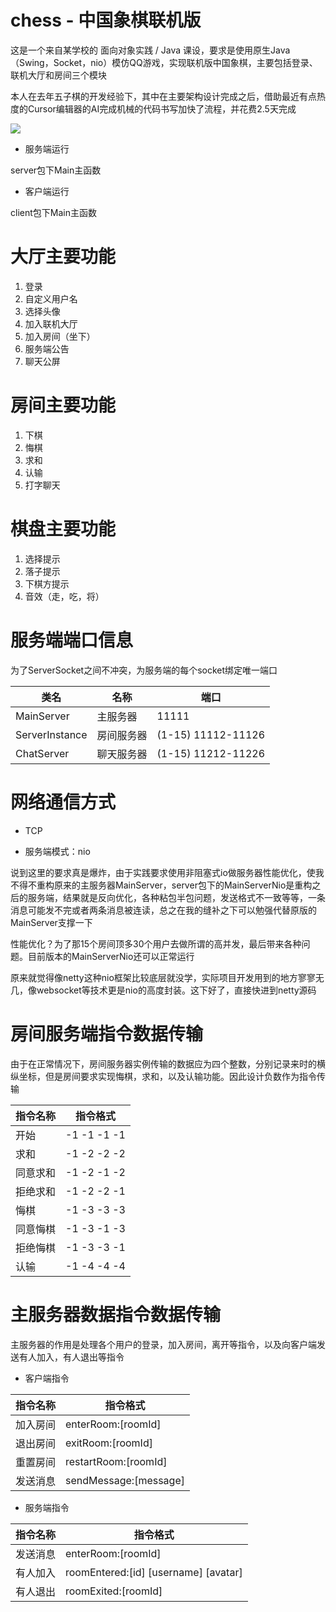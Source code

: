 # chess - 中国象棋联机版

这是一个来自某学校的 面向对象实践 / Java 课设，要求是使用原生Java（Swing，Socket，nio）模仿QQ游戏，实现联机版中国象棋，主要包括登录、联机大厅和房间三个模块

本人在去年五子棋的开发经验下，其中在主要架构设计完成之后，借助最近有点热度的Cursor编辑器的AI完成机械的代码书写加快了流程，并花费2.5天完成

![](https://static.longfish.site/passage/img/chess-preview.png)

- 服务端运行

server包下Main主函数

- 客户端运行

client包下Main主函数



# 大厅主要功能

1. 登录
2. 自定义用户名
3. 选择头像
4. 加入联机大厅
5. 加入房间（坐下）   
6. 服务端公告
5. 聊天公屏

# 房间主要功能

1. 下棋
2. 悔棋
3. 求和
4. 认输
5. 打字聊天

# 棋盘主要功能

1. 选择提示
2. 落子提示
3. 下棋方提示   
4. 音效（走，吃，将）

# 服务端端口信息

为了ServerSocket之间不冲突，为服务端的每个socket绑定唯一端口

| 类名           | 名称       | 端口               |
| -------------- | ---------- | ------------------ |
| MainServer     | 主服务器   | 11111              |
| ServerInstance | 房间服务器 | (1-15) 11112-11126 |
| ChatServer     | 聊天服务器 | (1-15) 11212-11226 |

# 网络通信方式

- TCP

- 服务端模式：nio

说到这里的要求真是爆炸，由于实践要求使用非阻塞式io做服务器性能优化，使我不得不重构原来的主服务器MainServer，server包下的MainServerNio是重构之后的服务端，结果就是反向优化，各种粘包半包问题，发送格式不一致等等，一条消息可能发不完或者两条消息被连读，总之在我的缝补之下可以勉强代替原版的MainServer支撑一下

性能优化？为了那15个房间顶多30个用户去做所谓的高并发，最后带来各种问题。目前版本的MainServerNio还可以正常运行

原来就觉得像netty这种nio框架比较底层就没学，实际项目开发用到的地方寥寥无几，像websocket等技术更是nio的高度封装。这下好了，直接快进到netty源码

# 房间服务端指令数据传输

由于在正常情况下，房间服务器实例传输的数据应为四个整数，分别记录来时的横纵坐标，但是房间要求实现悔棋，求和，以及认输功能。因此设计负数作为指令传输

| 指令名称 | 指令格式    |
| -------- | ----------- |
| 开始     | -1 -1 -1 -1 |
| 求和     | -1 -2 -2 -2 |
| 同意求和 | -1 -2 -1 -2 |
| 拒绝求和 | -1 -2 -2 -1 |
| 悔棋     | -1 -3 -3 -3 |
| 同意悔棋 | -1 -3 -1 -3 |
| 拒绝悔棋 | -1 -3 -3 -1 |
| 认输     | -1 -4 -4 -4 |

# 主服务器数据指令数据传输

主服务器的作用是处理各个用户的登录，加入房间，离开等指令，以及向客户端发送有人加入，有人退出等指令

- 客户端指令

| 指令名称 | 指令格式              |
| -------- | --------------------- |
| 加入房间 | enterRoom:[roomId]    |
| 退出房间 | exitRoom:[roomId]     |
| 重置房间 | restartRoom:[roomId]  |
| 发送消息 | sendMessage:[message] |

- 服务端指令

| 指令名称 | 指令格式                             |
| -------- | ------------------------------------ |
| 发送消息 | enterRoom:[roomId]                   |
| 有人加入 | roomEntered:[id] [username] [avatar] |
| 有人退出 | roomExited:[roomId]                  |

